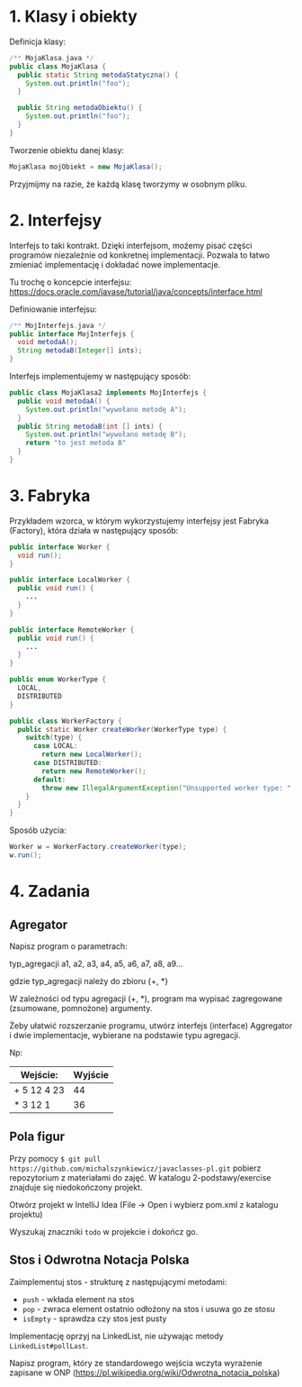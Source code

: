 # 1. Klasy i obiekty
Definicja klasy:

```java
/** MojaKlasa.java */
public class MojaKlasa {
  public static String metodaStatyczna() {
    System.out.println("foo");
  }

  public String metodaObiektu() {
    System.out.println("foo");
  }
}
```

Tworzenie obiektu danej klasy:
```java
MojaKlasa mojObiekt = new MojaKlasa();
```

Przyjmijmy na razie, że każdą klasę tworzymy w osobnym pliku.

# 2. Interfejsy

Interfejs to taki kontrakt. Dzięki interfejsom, możemy pisać części programów niezależnie od konkretnej implementacji. Pozwala to łatwo zmieniać implementację i dokładać nowe implementacje.

Tu trochę o koncepcie interfejsu:
https://docs.oracle.com/javase/tutorial/java/concepts/interface.html

Definiowanie interfejsu:

```java
/** MojInterfejs.java */
public interface MojInterfejs {
  void metodaA();
  String metodaB(Integer[] ints);
}
```

Interfejs implementujemy w następujący sposób:
```java
public class MojaKlasa2 implements MojInterfejs {
  public void metodaA() {
    System.out.println("wywołano metodę A");
  }
  public String metodaB(int [] ints) {
    System.out.println("wywołano metodę B");
    return "to jest metoda B"
  }
}
```

# 3. Fabryka
Przykładem wzorca, w którym wykorzystujemy interfejsy jest Fabryka (Factory), która działa w następujący sposób:


```java
public interface Worker {
  void run();
}
```

```java
public interface LocalWorker {
  public void run() {
    ...
  }
}
```

```java
public interface RemoteWorker {
  public void run() {
    ...
  }
}
```

```java
public enum WorkerType {
  LOCAL,
  DISTRIBUTED
}
```

```java
public class WorkerFactory {
  public static Worker createWorker(WorkerType type) {
    switch(type) {
      case LOCAL:
        return new LocalWorker();
      case DISTRIBUTED:
        return new RemoteWorker();
      default:
        throw new IllegalArgumentException("Unsupported worker type: " + type);
    }
  }
}
```

Sposób użycia:
```java
Worker w = WorkerFactory.createWorker(type);
w.run();
```

# 4. Zadania

## Agregator

Napisz program o parametrach:

typ_agregacji a1, a2, a3, a4, a5, a6, a7, a8, a9...

gdzie typ_agregacji należy do zbioru {+, *}


W zależności od typu agregacji (+, *), program ma wypisać zagregowane (zsumowane, pomnożone) argumenty.


Żeby ułatwić rozszerzanie programu, utwórz interfejs (interface) Aggregator i dwie implementacje, wybierane na podstawie typu agregacji.

Np:

| Wejście: | Wyjście |
|------ | ----- |
|+ 5 12 4 23 | 44|
|* 3 12 1 | 36|

## Pola figur

Przy pomocy `$ git pull https://github.com/michalszynkiewicz/javaclasses-pl.git` pobierz repozytorium z materiałami do zajęć.
W katalogu 2-podstawy/exercise znajduje się niedokończony projekt.

Otwórz projekt w IntelliJ Idea (File -> Open i wybierz pom.xml z katalogu projektu)

Wyszukaj znaczniki `todo` w projekcie i dokończ go.

## Stos i Odwrotna Notacja Polska

Zaimplementuj stos - strukturę z następującymi metodami:
- `push` - wkłada element na stos
- `pop` - zwraca element ostatnio odłożony na stos i usuwa go ze stosu
- `isEmpty` - sprawdza czy stos jest pusty

Implementację oprzyj na LinkedList, nie używając metody `LinkedList#pollLast`.

Napisz program, który ze standardowego wejścia wczyta wyrażenie zapisane w ONP (https://pl.wikipedia.org/wiki/Odwrotna_notacja_polska)
